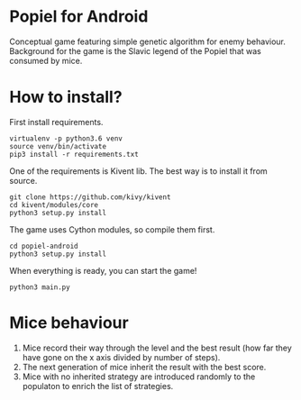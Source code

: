 # Popiel for Android
Conceptual game featuring simple genetic algorithm for enemy behaviour.
Background for the game is the Slavic legend of the Popiel that was consumed by mice.
# How to install?
First install requirements.
```
virtualenv -p python3.6 venv
source venv/bin/activate
pip3 install -r requirements.txt
```
One of the requirements is Kivent lib. The best way is to install it from source.
```
git clone https://github.com/kivy/kivent
cd kivent/modules/core
python3 setup.py install
```
The game uses Cython modules, so compile them first.
```
cd popiel-android
python3 setup.py install
```
When everything is ready, you can start the game!
```
python3 main.py
```
# Mice behaviour
1. Mice record their way through the level and the best result (how far they have gone on the x axis divided by number of steps).
2. The next generation of mice inherit the result with the best score.
3. Mice with no inherited strategy are introduced randomly to the populaton to enrich the list of strategies.


